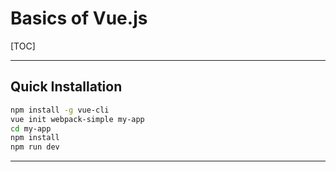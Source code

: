 # Basics of Vue.js

[TOC]

---

## Quick Installation

```bash
npm install -g vue-cli
vue init webpack-simple my-app
cd my-app
npm install
npm run dev
```

---
